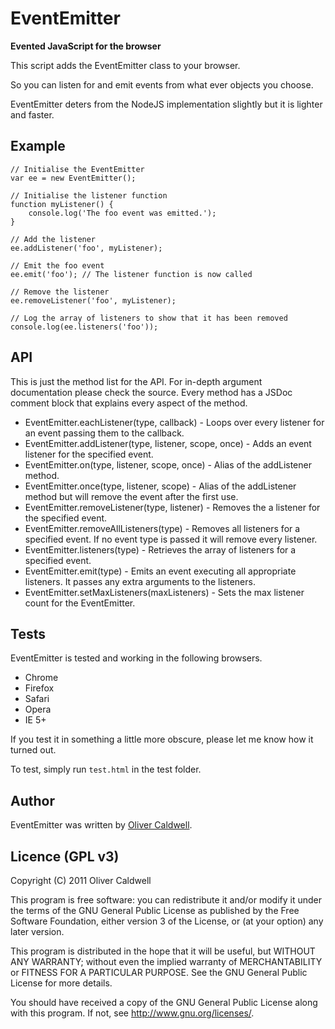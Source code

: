 # EventEmitter

**Evented JavaScript for the browser**

This script adds the EventEmitter class to your browser.

So you can listen for and emit events from what ever objects you choose.

EventEmitter deters from the NodeJS implementation slightly but it is lighter and faster.

## Example

	// Initialise the EventEmitter
	var ee = new EventEmitter();
	
	// Initialise the listener function
	function myListener() {
		console.log('The foo event was emitted.');
	}
	
	// Add the listener
	ee.addListener('foo', myListener);
	
	// Emit the foo event
	ee.emit('foo'); // The listener function is now called
	
	// Remove the listener
	ee.removeListener('foo', myListener);
	
	// Log the array of listeners to show that it has been removed
	console.log(ee.listeners('foo'));

## API

This is just the method list for the API. For in-depth argument documentation please check the source. Every method has a JSDoc comment block that explains every aspect of the method.

 * EventEmitter.eachListener(type, callback) - Loops over every listener for an event passing them to the callback.
 * EventEmitter.addListener(type, listener, scope, once) - Adds an event listener for the specified event.
 * EventEmitter.on(type, listener, scope, once) - Alias of the addListener method.
 * EventEmitter.once(type, listener, scope) - Alias of the addListener method but will remove the event after the first use.
 * EventEmitter.removeListener(type, listener) - Removes the a listener for the specified event.
 * EventEmitter.removeAllListeners(type) - Removes all listeners for a specified event. If no event type is passed it will remove every listener.
 * EventEmitter.listeners(type) - Retrieves the array of listeners for a specified event.
 * EventEmitter.emit(type) - Emits an event executing all appropriate listeners. It passes any extra arguments to the listeners.
 * EventEmitter.setMaxListeners(maxListeners) - Sets the max listener count for the EventEmitter.

## Tests

EventEmitter is tested and working in the following browsers.

 * Chrome
 * Firefox
 * Safari
 * Opera
 * IE 5+

If you test it in something a little more obscure, please let me know how it turned out.

To test, simply run `test.html` in the test folder.

## Author

EventEmitter was written by [Oliver Caldwell](http://olivercaldwell.co.uk/).

## Licence (GPL v3)

Copyright (C) 2011 Oliver Caldwell

This program is free software: you can redistribute it and/or modify
it under the terms of the GNU General Public License as published by
the Free Software Foundation, either version 3 of the License, or
(at your option) any later version.

This program is distributed in the hope that it will be useful,
but WITHOUT ANY WARRANTY; without even the implied warranty of
MERCHANTABILITY or FITNESS FOR A PARTICULAR PURPOSE.  See the
GNU General Public License for more details.

You should have received a copy of the GNU General Public License
along with this program. If not, see <http://www.gnu.org/licenses/>.